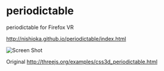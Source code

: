 # periodictable
periodictable for Firefox VR

http://nishioka.github.io/periodictable/index.html

![Screen Shot](http://nishioka.github.io/periodictable/images/ss.png "Screen Shot")

Original
http://threejs.org/examples/css3d_periodictable.html
